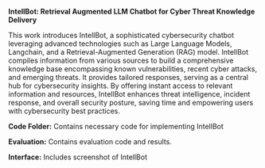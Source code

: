 **IntellBot: Retrieval Augmented LLM Chatbot for Cyber Threat Knowledge Delivery**

This work introduces IntellBot, a sophisticated cybersecurity chatbot leveraging advanced technologies such as Large Language Models, Langchain, and a Retrieval-Augmented Generation (RAG) model. IntellBot compiles information from various sources to build a comprehensive knowledge base encompassing known vulnerabilities, recent cyber attacks, and emerging threats. It provides tailored responses, serving as a central hub for cybersecurity insights. By offering instant access to relevant information and resources, IntellBot enhances threat intelligence, incident response, and overall security posture, saving time and empowering users with cybersecurity best practices.

**Code Folder:** Contains necessary code for implementing IntellBot

**Evaluation:** Contains evaluation code and results.

**Interface:** Includes screenshot of IntellBot
